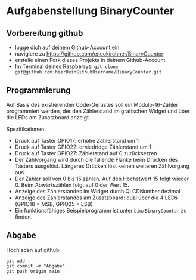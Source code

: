 # Aufgabenstellung BinaryCounter

## Vorbereitung github
- logge dich auf deinem Github-Account ein
- navigiere zu https://github.com/eneukirchner/BinaryCounter
- erstelle einen Fork dieses Projekts in deinem Github-Account
- Im Terminal deines Raspberrys: ```git clone git@github.com:hierDeinGithubUsername/BinaryCounter.git```

## Programmierung
Auf Basis des existierenden Code-Gerüstes soll ein Modulo-16-Zähler programmiert werden, der den Zählerstand im grafischen
Widget und über die LEDs am Zusatzboard anzeigt.

Spezifikationen:
- Druck auf Taster GPIO17: erhöhe Zählerstand um 1
- Druck auf Taster GPIO22: erniedridge Zählerstand um 1
- Druck auf Taster GPIO27: Zählerstand auf 0 zurücksetzen
- Der Zählvorgang wird durch die fallende Flanke beim Drücken des Tasters ausgelöst. Längeres Drücken löst keinen weiteren Zählvorgang aus.
- Der Zähler soll von 0 bis 15 zählen. Auf den Höchstwert 15 folgt wieder 0. Beim Abwärtszählen folgt auf 0 der Wert 15.
- Anzeige des Zählerstandes im Widget durch QLCDNumber dezimal.
- Anzeige des Zählerstandes am Zusatzboard: dual über die 4 LEDs (GPIO18 = MSB, GPIO25 = LSB)
- Ein funktionsfähiges Beispielprogramm ist unter ```bin/BinaryCounter``` zu finden.

## Abgabe
Hochladen auf github:
```
git add .
git commit -m "Abgabe"
git push origin main
```



